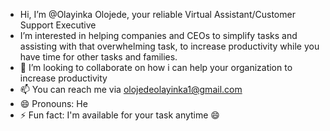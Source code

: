 - Hi, I’m @Olayinka Olojede, your reliable Virtual Assistant/Customer Support Executive 
- I’m interested in helping companies and CEOs to simplify tasks and assisting with that overwhelming task, to increase productivity while you have time for other tasks and families.
- 💞️ I’m looking to collaborate on how i can help your organization to increase productivity 
- 📫 You can reach me via olojedeolayinka1@gmail.com
- 😄 Pronouns: He
- ⚡ Fun fact: I'm available for your task anytime 😄 

<!---
Olayinka0011/Olayinka0011 is a ✨ special ✨ repository because its `README.md` (this file) appears on your GitHub profile.
You can click the Preview link to take a look at your changes.
--->
